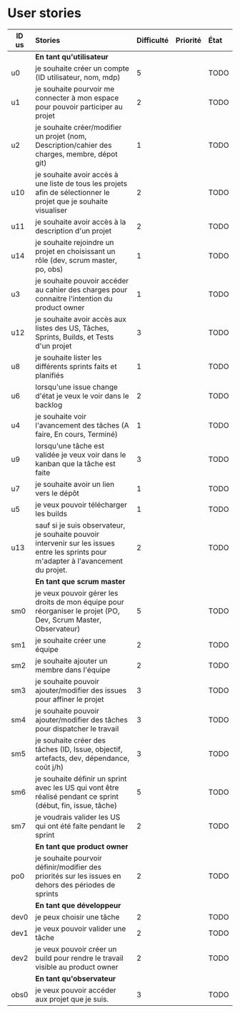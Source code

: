 # User stories

| ID us | Stories | Difficulté | Priorité | État |
|-------|:--------|:-----------|:---------|:-----|
|      | **En tant qu'utilisateur**              |
| u0   | je souhaite créer un compte (ID utilisateur, nom, mdp) |5 | |TODO|
| u1   | je souhaite pourvoir me connecter à mon espace pour pouvoir participer au projet | 2 | |TODO|
| u2   | je souhaite créer/modifier un projet (nom, Description/cahier des charges, membre, dépot git) | 1 | |TODO|
| u10  | je souhaite avoir accès à une liste de tous les projets afin de sélectionner le projet que je souhaite visualiser | 2 | | TODO |
| u11  | je souhaite avoir accès à la description d'un projet | 2 | | TODO |
| u14  | je souhaite rejoindre un projet en choisissant un rôle (dev, scrum master, po, obs) | 1 | | TODO|
| u3   | je souhaite pouvoir accéder au cahier des charges pour connaitre l'intention du product owner | 1 | |TODO|
| u12  | je souhaite avoir accès aux listes des US, Tâches, Sprints, Builds, et Tests d'un projet | 3 | | TODO |
| u8   | je souhaite lister les différents sprints faits et planifiés | 1 | |TODO|
| u6   | lorsqu'une issue change d'état je veux le voir dans le backlog | 2 | |TODO|
| u4   | je souhaite voir l'avancement des tâches (A faire, En cours, Terminé) | 1 | |TODO|
| u9   | lorsqu'une tâche est validée je veux voir dans le kanban que la tâche est faite | 3 | |TODO|
| u7   | je souhaite avoir un lien vers le dépôt | 1 | |TODO|
| u5   | je veux pouvoir télécharger les builds | 1 | |TODO|
| u13  | sauf si je suis observateur, je souhaite pouvoir intervenir sur les issues entre les sprints pour m'adapter à l'avancement du projet. | 2 | |TODO|
|      | **En tant que scrum master**            |
| sm0  | je veux pouvoir gérer les droits de mon équipe pour réorganiser le projet (PO, Dev, Scrum Master, Observateur) | 5 | |TODO|
| sm1  | je souhaite créer une équipe  | 2 | |TODO|
| sm2  | je souhaite ajouter un membre dans l'équipe | 2 | |TODO|
| sm3  | je souhaite pouvoir ajouter/modifier des issues pour affiner le projet | 3 | |TODO|
| sm4  | je souhaite pouvoir ajouter/modifier des tâches pour dispatcher le travail | 3 | |TODO|
| sm5  | je souhaite créer des tâches (ID, Issue, objectif, artefacts, dev, dépendance, coût j/h) | 3 | |TODO|
| sm6  | je souhaite définir un sprint avec les US qui vont être réalisé pendant ce sprint (début, fin, issue, tâche) | 5 | |TODO|
| sm7  | je voudrais valider les US qui ont été faite pendant le sprint | 2 | |TODO|
|      | **En tant que product owner**           |
| po0  | je souhaite pourvoir définir/modifier des priorités sur les issues en dehors des périodes de sprints | 2 | |TODO|
|      | **En tant que développeur**             |
| dev0 | je peux choisir une tâche | 2 | |TODO|
| dev1 | je veux pouvoir valider une tâche | 2 | |TODO|
| dev2 | je veux pouvoir créer un build pour rendre le travail visible au product owner | 2 | |TODO|
|      | **En tant qu'observateur**              |
| obs0 | je veux pouvoir accéder aux projet que je suis. | 3 | |TODO|
